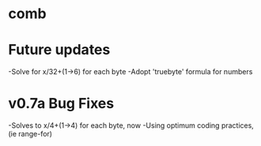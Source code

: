 # comb

# Future updates
-Solve for x/32+(1→6) for each byte
-Adopt 'truebyte' formula for numbers

# v0.7a Bug Fixes
-Solves to x/4+(1→4) for each byte, now
-Using optimum coding practices, (ie range-for)
